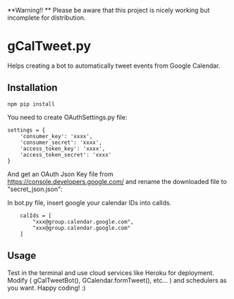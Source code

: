 **Warning!! **
Please be aware that this project is nicely working but incomplete for distribution.

gCalTweet.py
======================
Helps creating a bot to automatically tweet events from Google Calendar.

## Installation

    npm pip install


You need to create OAuthSettings.py file: 
````
settings = {
    'consumer_key': 'xxxx',
    'consumer_secret': 'xxxx',
    'access_token_key': 'xxxx',
    'access_token_secret': 'xxxx'
}
````

And get an OAuth Json Key file from https://console.developers.google.com/ and rename the downloaded file to "secret_json.json": 

In bot.py file, insert google your calendar IDs into calIds.

````
    calIds = [
        "xxx@group.calendar.google.com",
        "xxx@group.calendar.google.com"
    ]

````

## Usage

Test in the terminal and use cloud services like Heroku for deployment.
Modify ( gCalTweetBot(), GCalendar.formTweet(), etc... )  and schedulers as you want.
Happy coding! :)